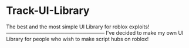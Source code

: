 # Track-UI-Library
The best and the most simple UI Library for roblox exploits!
───────────────────────────
I've decided to make my own UI Library for people who wish to make script hubs on roblox!
